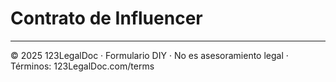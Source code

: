 # Contrato de Influencer

---

© 2025 123LegalDoc · Formulario DIY · No es asesoramiento legal · Términos: 123LegalDoc.com/terms
